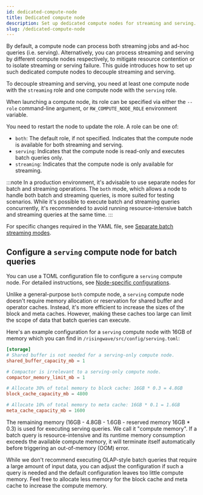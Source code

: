 ```yaml
---
id: dedicated-compute-node
title: Dedicated compute node
description: Set up dedicated compute nodes for streaming and serving.
slug: /dedicated-compute-node
---
```

<head>
  <link rel="canonical" href="https://docs.risingwave.com/docs/current/dedicated-compute-node/" />
</head>

By default, a compute node can process both streaming jobs and ad-hoc queries (i.e. serving). Alternatively, you can process streaming and serving by different compute nodes respectively, to mitigate resource contention or to isolate streaming or serving failure. This guide introduces how to set up such dedicated compute nodes to decouple streaming and serving.

To decouple streaming and serving, you need at least one compute node with the `streaming` role and one compute node with the `serving` role.

When launching a compute node, its role can be specified via either the `--role` command-line argument, or `RW_COMPUTE_NODE_ROLE` environment variable.

You need to restart the node to update the role. A role can be one of:

- `both`: The default role, if not specified. Indicates that the compute node is available for both streaming and serving.
- `serving`: Indicates that the compute node is read-only and executes batch queries only.
- `streaming`: Indicates that the compute node is only available for streaming.

:::note
In a production environment, it's advisable to use separate nodes for batch and streaming operations. The `both` mode, which allows a node to handle both batch and streaming queries, is more suited for testing scenarios. While it's possible to execute batch and streaming queries concurrently, it's recommended to avoid running resource-intensive batch and streaming queries at the same time.
:::

For specific changes required in the YAML file, see [Separate batch streaming modes](https://github.com/risingwavelabs/risingwave-operator/blob/main/docs/manifests/risingwave/advanced/separate-batch-streaming-modes.yaml).

## Configure a `serving` compute node for batch queries

You can use a TOML configuration file to configure a `serving` compute node. For detailed instructions, see [Node-specific configurations](./node-specific-configurations.md).

Unlike a general-purpose `both` compute node, a `serving` compute node doesn't require memory allocation or reservation for shared buffer and operator caches. Instead, it's more efficient to increase the sizes of the block and meta caches. However, making these caches too large can limit the scope of data that batch queries can execute.

Here's an example configuration for a `serving` compute node with 16GB of memory which you can find in `/risingwave/src/config/serving.toml`:

```toml
[storage]
# Shared buffer is not needed for a serving-only compute node.
shared_buffer_capacity_mb = 1

# Compactor is irrelevant to a serving-only compute node.
compactor_memory_limit_mb = 1

# Allocate 30% of total memory to block cache: 16GB * 0.3 = 4.8GB
block_cache_capacity_mb = 4800

# Allocate 10% of total memory to meta cache: 16GB * 0.1 = 1.6GB
meta_cache_capacity_mb = 1600
```

The remaining memory (16GB - 4.8GB - 1.6GB - reserved memory 16GB * 0.3) is used for executing serving queries. We call it "compute memory". If a batch query is resource-intensive and its runtime memory consumption exceeds the available compute memory, it will terminate itself automatically before triggering an out-of-memory (OOM) error.

While we don't recommend executing OLAP-style batch queries that require a large amount of input data, you can adjust the configuration if such a query is needed and the default configuration leaves too little compute memory. Feel free to allocate less memory for the block cache and meta cache to increase the compute memory.
